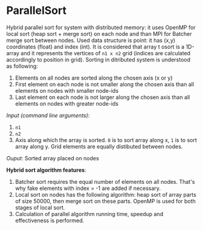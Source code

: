 # ParallelSort
Hybrid parallel sort for system with distributed memory: it uses OpenMP for local sort (heap sort + merge sort) on each node and than MPI for Batcher merge sort between nodes.
Used data structure is point: it has (x,y) coordinates (float) and index (int).
It is considered that array t osort is a 1D-array and it represents the vertices of ```n1 x n2``` grid (indices are calculated accordingly to position in grid). Sorting in ditributed system is understood as following:
  1. Elements on all nodes are sorted along the chosen axis (x or y)
  2. First element on each node is not smaller along the chosen axis than all elements on nodes with smaller node-ids
  3. Last element on each node is not larger along the chosen axis than all elements on nodes with greater node-ids

*Input (command line arguments)*:
  1. ```n1```
  2. ```n2```
  3. Axis along which the array is sorted. ```0``` is to sort array along x, ```1``` is to sort array along y.
  Grid elements are equally distibuted between nodes.
  
*Ouput*:
  Sorted array placed on nodes

**Hybrid sort algorithm features**:
  1. Batcher sort requires the equal number of elements on all nodes. That's why fake elements with index = -1 are added if necessary.
  2. Local sort on nodes has the following algorithm: heap sort of array parts of size 50000, then merge sort on these parts. OpenMP is used for both stages of local sort.
  3. Calculation of parallel algorithm running time, speedup and effectiveness is performed. 
